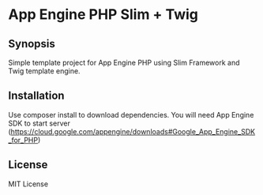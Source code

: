 App Engine PHP Slim + Twig
==========================

## Synopsis

Simple template project for App Engine PHP using Slim Framework and Twig template engine.

## Installation

Use composer install to download dependencies. You will need App Engine SDK to start
server (https://cloud.google.com/appengine/downloads#Google_App_Engine_SDK_for_PHP)

## License

MIT License
